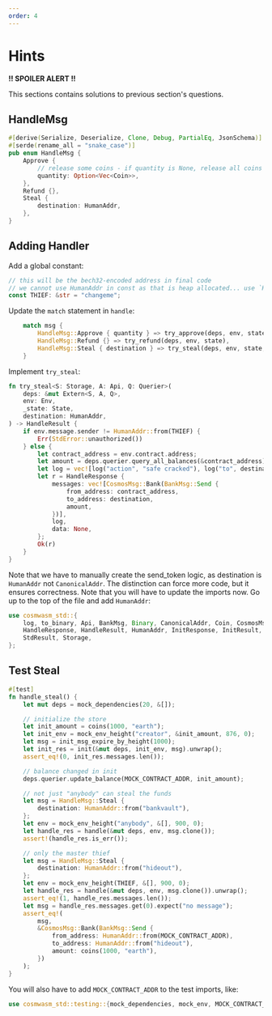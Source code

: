 ```yaml
---
order: 4
---
```


# Hints

**!! SPOILER ALERT !!**

This sections contains solutions to previous section's questions.

## HandleMsg

```rust
#[derive(Serialize, Deserialize, Clone, Debug, PartialEq, JsonSchema)]
#[serde(rename_all = "snake_case")]
pub enum HandleMsg {
    Approve {
        // release some coins - if quantity is None, release all coins in balance
        quantity: Option<Vec<Coin>>,
    },
    Refund {},
    Steal {
        destination: HumanAddr,
    },
}
```

## Adding Handler

Add a global constant:

```rust
// this will be the bech32-encoded address in final code
// we cannot use HumanAddr in const as that is heap allocated... use `HumanAddr::from() later
const THIEF: &str = "changeme";
```

Update the `match` statement in `handle`:

```rust
    match msg {
        HandleMsg::Approve { quantity } => try_approve(deps, env, state, quantity),
        HandleMsg::Refund {} => try_refund(deps, env, state),
        HandleMsg::Steal { destination } => try_steal(deps, env, state, destination),
    }
```

Implement `try_steal`:

```rust
fn try_steal<S: Storage, A: Api, Q: Querier>(
    deps: &mut Extern<S, A, Q>,
    env: Env,
    _state: State,
    destination: HumanAddr,
) -> HandleResult {
    if env.message.sender != HumanAddr::from(THIEF) {
        Err(StdError::unauthorized())
    } else {
        let contract_address = env.contract.address;
        let amount = deps.querier.query_all_balances(&contract_address)?;
        let log = vec![log("action", "safe cracked"), log("to", destination.as_str())];
        let r = HandleResponse {
            messages: vec![CosmosMsg::Bank(BankMsg::Send {
                from_address: contract_address,
                to_address: destination,
                amount,
            })],
            log,
            data: None,
        };
        Ok(r)
    }
}
```

Note that we have to manually create the send_token logic, as destination is `HumanAddr` not `CanonicalAddr`. The distinction can force more code, but it ensures correctness. Note that you will have to update the imports now. Go up to the top of the file and add `HumanAddr`:

```rust
use cosmwasm_std::{
    log, to_binary, Api, BankMsg, Binary, CanonicalAddr, Coin, CosmosMsg, Env, Extern,
    HandleResponse, HandleResult, HumanAddr, InitResponse, InitResult, Querier, StdError,
    StdResult, Storage,
};
```

## Test Steal

```rust
#[test]
fn handle_steal() {
    let mut deps = mock_dependencies(20, &[]);

    // initialize the store
    let init_amount = coins(1000, "earth");
    let init_env = mock_env_height("creator", &init_amount, 876, 0);
    let msg = init_msg_expire_by_height(1000);
    let init_res = init(&mut deps, init_env, msg).unwrap();
    assert_eq!(0, init_res.messages.len());

    // balance changed in init
    deps.querier.update_balance(MOCK_CONTRACT_ADDR, init_amount);

    // not just "anybody" can steal the funds
    let msg = HandleMsg::Steal {
        destination: HumanAddr::from("bankvault"),
    };
    let env = mock_env_height("anybody", &[], 900, 0);
    let handle_res = handle(&mut deps, env, msg.clone());
    assert!(handle_res.is_err());

    // only the master thief
    let msg = HandleMsg::Steal {
        destination: HumanAddr::from("hideout"),
    };
    let env = mock_env_height(THIEF, &[], 900, 0);
    let handle_res = handle(&mut deps, env, msg.clone()).unwrap();
    assert_eq!(1, handle_res.messages.len());
    let msg = handle_res.messages.get(0).expect("no message");
    assert_eq!(
        msg,
        &CosmosMsg::Bank(BankMsg::Send {
            from_address: HumanAddr::from(MOCK_CONTRACT_ADDR),
            to_address: HumanAddr::from("hideout"),
            amount: coins(1000, "earth"),
        })
    );
}
```

You will also have to add `MOCK_CONTRACT_ADDR` to the test imports, like:

```rust
use cosmwasm_std::testing::{mock_dependencies, mock_env, MOCK_CONTRACT_ADDR};
```
